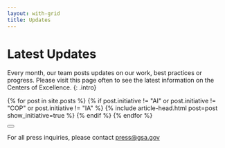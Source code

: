 ```yaml
---
layout: with-grid
title: Updates
---
```


# Latest Updates

Every month, our team posts updates on our work, best practices or progress. Please visit this page often to see the latest information on the Centers of Excellence.
{: .intro}

{% for post in site.posts %}
     {% if post.initiative != "AI" or post.initiative != "COP" or post.initiative != "IA" %}
        {% include article-head.html post=post show_initiative=true %}
     {% endif %}
{% endfor %}

<button onclick="btt()" id="btt"></button>

For all press inquiries, please contact [press@gsa.gov](mailto:press@gsa.gov)
